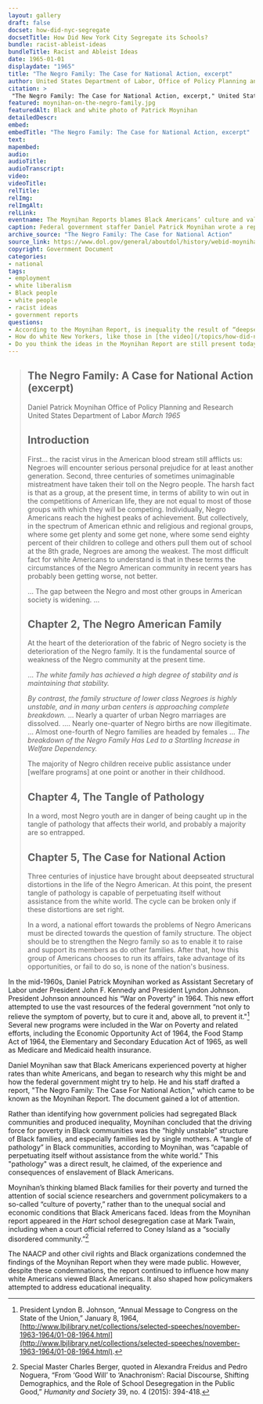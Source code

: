 ```yaml
--- 
layout: gallery
draft: false
docset: how-did-nyc-segregate
docsetTitle: How Did New York City Segregate its Schools?
bundle: racist-ableist-ideas
bundleTitle: Racist and Ableist Ideas
date: 1965-01-01
displaydate: "1965"
title: "The Negro Family: The Case for National Action, excerpt"
author: United States Department of Labor, Office of Policy Planning and Research
citation: >
 "The Negro Family: The Case for National Action, excerpt," United States Department of Labor, Office of Policy Planning and Research, in New York City Civil Rights History Project, Accessed: [Month Day, Year], https://nyccivilrightshistory.org/gallery/the-negro-family.
featured: moynihan-on-the-negro-family.jpg
featuredAlt: Black and white photo of Patrick Moynihan
detailedDescr: 
embed: 
embedTitle: "The Negro Family: The Case for National Action, excerpt"
text: 
mapembed: 
audio: 
audioTitle: 
audioTranscript: 
video: 
videoTitle: 
relTitle: 
relImg: 
relImgAlt: 
relLink: 
eventname: The Moynihan Reports blames Black Americans’ culture and values for their poverty.
caption: Federal government staffer Daniel Patrick Moynihan wrote a report that claimed to explain Black poverty by criticizing Black family structure and culture.
archive_source: "The Negro Family: The Case for National Action"
source_link: https://www.dol.gov/general/aboutdol/history/webid-moynihan
copyright: Government Document
categories: 
- national
tags: 
- employment
- white liberalism
- Black people
- white people
- racist ideas
- government reports
questions: 
- According to the Moynihan Report, is inequality the result of “deepseated structural distortions in the life of the Negro American” or the “tangle of pathology”? Do you find this argument persuasive? 
- How do white New Yorkers, like those in [the video](/topics/how-did-nyc-segregate/racist-ideas-public-discourse/mark-twain-on-51st-state-2), use the racist ideas expressed in the Moynihan Report in their attempts to justify segregation and antiblack racism?
- Do you think the ideas in the Moynihan Report are still present today?
--- 
```


>## The Negro Family: A Case for National Action (excerpt)
>
>Daniel Patrick Moynihan
>Office of Policy Planning and Research United States Department of Labor
>*March 1965*
>
>## Introduction
>
>First... the racist virus in the American blood stream still afflicts us: Negroes will encounter serious personal prejudice for at least another generation. Second, three centuries of sometimes unimaginable mistreatment have taken their toll on the Negro people. The harsh fact is that as a group, at the present time, in terms of ability to win out in the competitions of American life, they are not equal to most of those groups with which they will be competing. Individually, Negro Americans reach the highest peaks of achievement. But collectively, in the spectrum of American ethnic and religious and regional groups, where some get plenty and some get none, where some send eighty percent of their children to college and others pull them out of school at the 8th grade, Negroes are among the weakest.
The most difficult fact for white Americans to understand is that in these terms the circumstances of the Negro American community in recent years has probably been getting worse, not better.
>
>… The gap between the Negro and most other groups in American society is widening.
>…
>
>## Chapter 2, The Negro American Family
>
>At the heart of the deterioration of the fabric of Negro society is the deterioration of the Negro family. It is the fundamental source of weakness of the Negro community at the present time.
>
>… *The white family has achieved a high degree of stability and is maintaining that stability.*
>
>*By contrast, the family structure of lower class Negroes is highly unstable, and in many urban centers is approaching complete breakdown.*
>…
>Nearly a quarter of urban Negro marriages are dissolved.
>….
Nearly one-quarter of Negro births are now illegitimate.
>…
Almost one-fourth of Negro families are headed by females
>…
>*The breakdown of the Negro Family Has Led to a Startling Increase in Welfare Dependency.*
>
>The majority of Negro children receive public assistance under [welfare programs] at one point or another in their childhood.
>
>## Chapter 4, The Tangle of Pathology
>
>In a word, most Negro youth are in danger of being caught up in the tangle of pathology that affects their world, and probably a majority are so entrapped.
>
>## Chapter 5, The Case for National Action
>
>Three centuries of injustice have brought about deep­seated structural distortions in the life of the Negro American. At this point, the present tangle of pathology is capable of perpetuating itself without assistance from the white world. The cycle can be broken only if these distortions are set right.  
>
>In a word, a national effort towards the problems of Negro Americans must be directed towards the question of family structure. The object should be to strengthen the Negro family so as to enable it to raise and support its members as do other families. After that, how this group of Americans chooses to run its affairs, take advantage of its opportunities, or fail to do so, is none of the nation's business.

In the mid-1960s, Daniel Patrick Moynihan worked as Assistant Secretary of Labor under President John F. Kennedy and President Lyndon Johnson. President Johnson announced his “War on Poverty” in 1964. This new effort attempted to use the vast resources of the federal government “not only to relieve the symptom of poverty, but to cure it and, above all, to prevent it."[^1] Several new programs were included in the War on Poverty and related efforts, including the Economic Opportunity Act of 1964, the Food Stamp Act of 1964, the Elementary and Secondary Education Act of 1965, as well as Medicare and Medicaid health insurance.

Daniel Moynihan saw that Black Americans experienced poverty at higher rates than white Americans, and began to research why this might be and how the federal government might try to help. He and his staff drafted a report, "The Negro Family: The Case For National Action," which came to be known as the Moynihan Report. The document gained a lot of attention.

Rather than identifying how government policies had segregated Black communities and produced inequality, Moynihan concluded that the driving force for poverty in Black communities was the “highly unstable” structure of Black families, and especially families led by single mothers. A “tangle of pathology” in Black communities, according to Moynihan, was “capable of perpetuating itself without assistance from the white world.” This "pathology" was a direct result, he claimed, of the experience and consequences of enslavement of Black Americans.

Moynihan’s thinking blamed Black families for their poverty and turned the attention of social science researchers and government policymakers to a so-called “culture of poverty,” rather than to the unequal social and economic conditions that Black Americans faced. Ideas from the Moynihan report appeared in the *Hart* school desegregation case at Mark Twain, including when a court official referred to Coney Island as a “socially disordered community.”[^2]

The NAACP and other civil rights and Black organizations condemned the findings of the Moynihan Report when they were made public. However, despite these condemnations, the report continued to influence how many white Americans viewed Black Americans. It also shaped how policymakers attempted to address educational inequality.

[^1]: President Lyndon B. Johnson, “Annual Message to Congress on the State of the Union,” January 8, 1964, [http://www.lbjlibrary.net/collections/selected-speeches/november-1963-1964/01-08-1964.html](http://www.lbjlibrary.net/collections/selected-speeches/november-1963-1964/01-08-1964.html).

[^2]: Special Master Charles Berger, quoted in Alexandra Freidus and Pedro Noguera, “From ‘Good Will’ to ‘Anachronism’: Racial Discourse, Shifting Demographics, and the Role of School Desegregation in the Public Good,” *Humanity and Society* 39, no. 4 (2015): 394-418.

